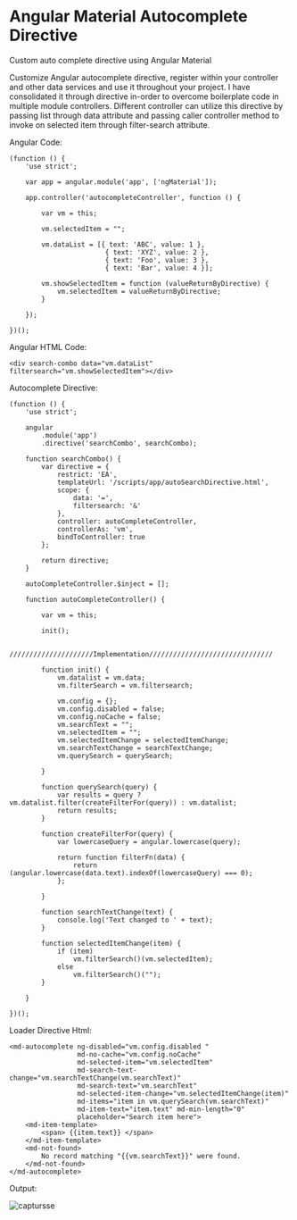 # Angular Material Autocomplete Directive
Custom auto complete directive using Angular Material 

Customize Angular autocomplete directive, register within your controller and other data services and use it throughout your project. I have consolidated it through directive in-order to overcome boilerplate code in multiple module controllers. Different controller can utilize this directive by passing list through data attribute and passing caller controller method to invoke on selected item through filter-search attribute. 

Angular Code:

    (function () {
        'use strict';
    
        var app = angular.module('app', ['ngMaterial']);
    
        app.controller('autocompleteController', function () {
            
            var vm = this;
    
            vm.selectedItem = "";
    
            vm.dataList = [{ text: 'ABC', value: 1 },
                            { text: 'XYZ', value: 2 },
                            { text: 'Foo', value: 3 },
                            { text: 'Bar', value: 4 }];
    
            vm.showSelectedItem = function (valueReturnByDirective) {
                vm.selectedItem = valueReturnByDirective;
            }
    
        });
    
    })();

Angular HTML Code:

    <div search-combo data="vm.dataList" filtersearch="vm.showSelectedItem"></div>

Autocomplete Directive:

    (function () {
        'use strict';
    
        angular
            .module('app')
            .directive('searchCombo', searchCombo);
    
        function searchCombo() {
            var directive = {
                restrict: 'EA',
                templateUrl: '/scripts/app/autoSearchDirective.html',
                scope: {
                    data: '=',
                    filtersearch: '&'
                },
                controller: autoCompleteController,
                controllerAs: 'vm',
                bindToController: true
            };
    
            return directive;
        }
    
        autoCompleteController.$inject = [];
    
        function autoCompleteController() {
    
            var vm = this;
    
            init();
    
            /////////////////////Implementation///////////////////////////////
    
            function init() {
                vm.datalist = vm.data; 
                vm.filterSearch = vm.filtersearch;
    
                vm.config = {};
                vm.config.disabled = false;
                vm.config.noCache = false;
                vm.searchText = "";
                vm.selectedItem = "";
                vm.selectedItemChange = selectedItemChange;
                vm.searchTextChange = searchTextChange;
                vm.querySearch = querySearch;
    
            }
    
            function querySearch(query) {
                var results = query ? vm.datalist.filter(createFilterFor(query)) : vm.datalist;
                return results;
            }
    
            function createFilterFor(query) {
                var lowercaseQuery = angular.lowercase(query);
    
                return function filterFn(data) {
                    return (angular.lowercase(data.text).indexOf(lowercaseQuery) === 0);
                };
    
            }
    
            function searchTextChange(text) {
                console.log('Text changed to ' + text);
            }
    
            function selectedItemChange(item) {
                if (item)
                    vm.filterSearch()(vm.selectedItem);
                else
                    vm.filterSearch()("");
            }
    
        }
    
    })();

Loader Directive Html:

    <md-autocomplete ng-disabled="vm.config.disabled "
                     md-no-cache="vm.config.noCache"
                     md-selected-item="vm.selectedItem"
                     md-search-text-change="vm.searchTextChange(vm.searchText)"
                     md-search-text="vm.searchText"
                     md-selected-item-change="vm.selectedItemChange(item)"
                     md-items="item in vm.querySearch(vm.searchText)"
                     md-item-text="item.text" md-min-length="0"
                     placeholder="Search item here">
        <md-item-template>
            <span> {{item.text}} </span>
        </md-item-template>
        <md-not-found>
            No record matching "{{vm.searchText}}" were found.
        </md-not-found>
    </md-autocomplete>

Output:

![captursse](https://cloud.githubusercontent.com/assets/10474169/13370627/41da5c22-dcd3-11e5-8b47-9ff59d60c0f4.PNG)
